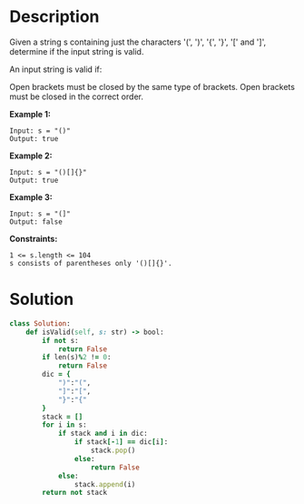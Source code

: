 # Description
Given a string s containing just the characters '(', ')', '{', '}', '[' and ']', determine if the input string is valid.

An input string is valid if:

Open brackets must be closed by the same type of brackets.
Open brackets must be closed in the correct order.
 
**Example 1:**
```
Input: s = "()"
Output: true
```
**Example 2:**
```
Input: s = "()[]{}"
Output: true
```
**Example 3:**
```
Input: s = "(]"
Output: false
 ```
**Constraints:**
```
1 <= s.length <= 104
s consists of parentheses only '()[]{}'.
```

# Solution
```ruby
class Solution:
    def isValid(self, s: str) -> bool:
        if not s:
            return False
        if len(s)%2 != 0:
            return False
        dic = {
            ")":"(",
            "]":"[",
            "}":"{"
        }
        stack = []
        for i in s:
            if stack and i in dic:
                if stack[-1] == dic[i]:
                    stack.pop()
                else:
                    return False
            else:
                stack.append(i)
        return not stack
```
